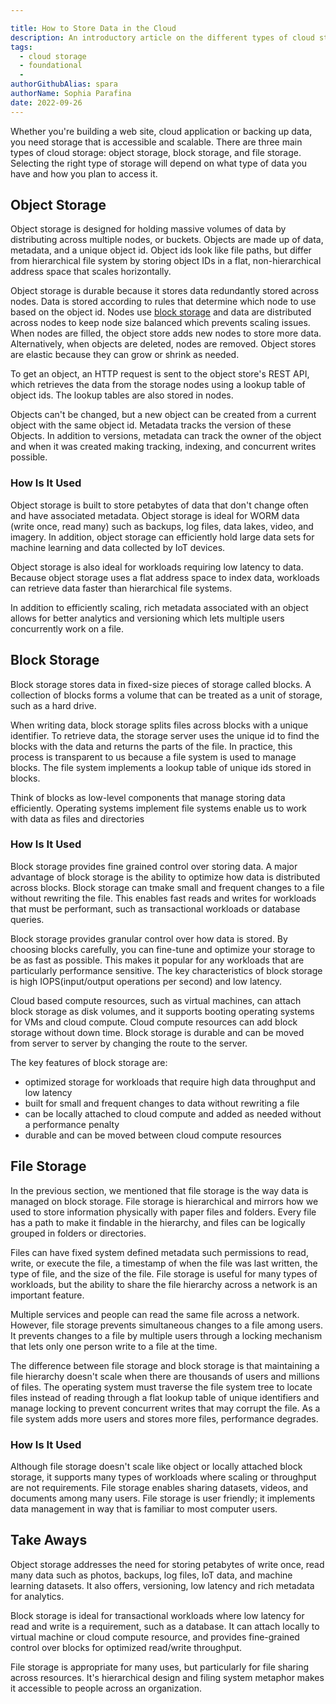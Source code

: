 ```yaml
---

title: How to Store Data in the Cloud
description: An introductory article on the different types of cloud storage and their application
tags:
  - cloud storage
  - foundational
  - 
authorGithubAlias: spara
authorName: Sophia Parafina
date: 2022-09-26
---
```


Whether you're building a web site, cloud application or backing up data, you need storage that is accessible and scalable. There are three main types of cloud storage: object storage, block storage, and file storage. Selecting the right type of storage will depend on what type of data you have and how you plan to access it.  

## Object Storage

Object storage is designed for holding massive volumes of data by distributing across multiple nodes, or buckets. Objects are made up of data, metadata, and a unique object id. Object ids look like file paths, but differ from hierarchical file system by storing object IDs in a flat, non-hierarchical address space that scales horizontally.      

Object storage is durable because it stores data redundantly stored across nodes. Data is stored according to rules that determine which node to use based on the object id. Nodes use [block storage](#block-storage) and data are distributed across nodes to keep node size balanced which prevents scaling issues. When nodes are filled, the object store adds new nodes to store more data. Alternatively, when objects are deleted, nodes are removed. Object stores are elastic because they can grow or shrink as needed.

To get an object, an HTTP request is sent to the object store's REST API, which retrieves the data from the storage nodes using a lookup table of object ids. The lookup tables are also stored in nodes.

Objects can't be changed, but a new object can be created from a current object with the same object id. Metadata tracks the version of these Objects. In addition to versions, metadata can track the owner of the object and when it was created making tracking, indexing, and concurrent writes possible.   

### How Is It Used

Object storage is built to store petabytes of data that don't change often and have associated metadata. Object storage is ideal for WORM data (write once, read many) such as backups, log files, data lakes, video, and imagery. In addition, object storage can efficiently hold large data sets for machine learning and data collected by IoT devices.

Object storage is also ideal for workloads requiring low latency to data. Because object storage uses a flat address space to index data, workloads can retrieve data faster than hierarchical file systems.

In addition to efficiently scaling, rich metadata associated with an object allows for better analytics and versioning which lets multiple users concurrently work on a file.

## Block Storage

Block storage stores data in fixed-size pieces of storage called blocks. A collection of blocks forms a volume that can be treated as a unit of storage, such as a hard drive. 

When writing data, block storage splits files across blocks with a unique identifier. To retrieve data, the storage server uses the unique id to find the blocks with the data and returns the parts of the file. In practice, this process is transparent to us because a file system is used to manage blocks. The file system implements a lookup table of unique ids stored in blocks.

Think of blocks as low-level components that manage storing data efficiently. Operating systems implement file systems enable us to work with data as files and directories

### How Is It Used

Block storage provides fine grained control over storing data. A major advantage of block storage is the ability to optimize how data is distributed across blocks. Block storage can tmake small and frequent changes to a file without rewriting the file. This enables fast reads and writes for workloads that must be performant, such as transactional workloads or database queries.

Block storage provides granular control over how data is stored. By choosing blocks carefully, you can fine-tune and optimize your storage to be as fast as possible. This makes it popular for any workloads that are particularly performance sensitive. The key characteristics of block storage is high IOPS(input/output operations per second) and low latency.

Cloud based compute resources, such as virtual machines, can attach block storage as disk volumes, and it supports booting operating systems for VMs and cloud compute. Cloud compute resources can add block storage without down time. Block storage is durable and can be moved from server to server by changing the route to the server.

The key features of block storage are:

- optimized storage for workloads that require high data throughput and low latency
- built for small and frequent changes to data without rewriting a file
- can be locally attached to cloud compute and added as needed without a performance penalty
- durable and can be moved between cloud compute resources 

## File Storage

In the previous section, we mentioned that file storage is the way data is managed on block storage. File storage is hierarchical and mirrors how we used to store information physically with paper files and folders. Every file has a path to make it findable in the hierarchy, and files can be logically grouped in folders or directories.

Files can have fixed system defined metadata such permissions to read, write, or execute the file, a timestamp of when the file was last written, the type of file, and the size of the file. File storage is useful for many types of workloads, but the ability to share the file hierarchy across a network is an important feature.

Multiple services and people can read the same file across a network. However, file storage prevents simultaneous changes to a file among users. It prevents changes to a file by multiple users through a locking mechanism that lets only one person write to a file at the time.

The difference between file storage and block storage is that maintaining a file hierarchy doesn't scale when there are thousands of users and millions of files. The operating system must traverse the file system tree to locate files instead of reading through a flat lookup table of unique identifiers and manage locking to prevent concurrent writes that may corrupt the file. As a file system adds more users and stores more files, performance degrades.

### How Is It Used

Although file storage doesn't scale like object or locally attached block storage, it supports many types of workloads where scaling or throughput are not requirements. File storage enables sharing datasets, videos, and documents among many users. File storage is user friendly; it implements data management in way that is familiar to most computer users.

## Take Aways

Object storage addresses the need for storing petabytes of write once, read many data such as photos, backups, log files, IoT data, and machine learning datasets. It also offers, versioning, low latency and rich metadata for analytics.

Block storage is ideal for transactional workloads where low latency for read and write is a requirement, such as a database. It can attach locally to virtual machine or cloud compute resource, and provides fine-grained control over blocks for optimized read/write throughput.

File storage is appropriate for many uses, but particularly for file sharing across resources. It's hierarchical design and filing system metaphor makes it accessible to people across an organization.
